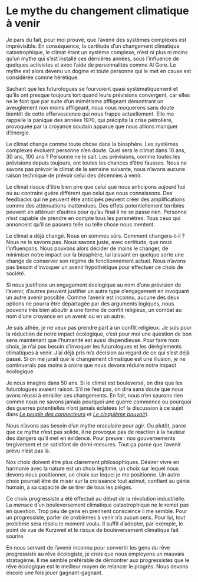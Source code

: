 # Le mythe du changement climatique à venir

Je pars du fait, pour moi prouvé, que l’avenir des systèmes complexes est imprévisible. En conséquence, la certitude d’un changement climatique catastrophique, le climat étant un système complexe, n’est ni plus ni moins qu’un mythe qui s’est installé ces dernières années, sous l’influence de quelques activistes et avec l’aide de personnalités comme Al Gore. Le mythe est alors devenu un dogme et toute personne qui le met en cause est considérée comme hérétique.<span id="more-700"></span>

Sachant que les futurologues se fourvoient quasi systématiquement et qu’ils ont presque toujours tort quand leurs prévisions convergent, car elles ne le font que par suite d’un mimétisme affligeant démontrant un aveuglement non moins affligeant, nous nous moquerons sans doute bientôt de cette effervescence qui nous frappe actuellement. Elle me rappelle la panique des années 1970, qui précipita la crise pétrolière, provoquée par la croyance soudain apparue que nous allions manquer d’énergie.

Le climat change comme toute chose dans la biosphère. Les systèmes complexes évoluent personne n’en doute. Quel sera le climat dans 10 ans, 30 ans, 100 ans ? Personne ne le sait. Les prévisions, comme toutes les prévisions depuis toujours, ont toutes les chances d’être fausses. Nous ne savons pas prévoir le climat de la semaine suivante, nous n’avons aucune raison technique de prévoir celui des décennies à venir.

Le climat risque d’être bien pire que celui que nous anticipons aujourd’hui ou au contraire guère différent que celui que nous connaissons. Des feedbacks qui ne peuvent être anticipés peuvent créer des amplifications comme des atténuations inattendues. Des effets potentiellement terribles peuvent en atténuer d’autres pour qu’au final il ne se passe rien. Personne n’est capable de prendre en compte tous les paramètres. Tous ceux qui annoncent qu’il se passera telle ou telle chose nous mentent.

Le climat a déjà changé. Nous en sommes sûrs. Comment changera-t-il ? Nous ne le savons pas. Nous savons juste, avec certitude, que nous l’influençons. Nous pouvons alors décider de moins le changer, de minimiser notre impact sur la biosphère, lui laissant en quelque sorte une change de conserver son régime de fonctionnement actuel. Nous n’avons pas besoin d’invoquer un avenir hypothétique pour effectuer ce choix de société.

Si nous justifions un engagement écologique au nom d’une prévision de l’avenir, d’autres peuvent justifier un autre type d’engagement en invoquant un autre avenir possible. Comme l’avenir est inconnu, aucune des deux options ne pourra être départagée par des arguments logiques, nous pouvons très bien aboutir à une forme de conflit religieux, un combat au nom d’une croyance en un avenir ou en un autre.

Je suis athée, je ne veux pas prendre part à un conflit religieux. Je suis pour la réduction de notre impact écologique, c’est pour moi une question de bon sens maintenant que l’humanité est aussi dispendieuse. Pour faire mon choix, je n’ai pas besoin d’invoquer les futurologues et les dérèglements climatiques à venir. J’ai déjà pris m’a décision au regard de ce qui s’est déjà passé. Si on me jurait que le changement climatique est une illusion, je ne continuerais pas moins à croire que nous devons réduire notre impact écologique.

Je nous imagine dans 50 ans. Si le climat est bouleversé, on dira que les futurologues avaient raison. S’il ne l’est pas, on dira sans doute que nous avons réussi à enrailler ces changements. En fait, nous n’en saurons rien comme nous ne savons jamais pourquoi une guerre commence ou pourquoi des guerres potentielles n’ont jamais éclatées (cf la discussion à ce sujet dans [*Le peuple des connecteurs*](https://tcrouzet.com/le-peuple-des-connecteurs/) et [*Le cinquième pouvoir*](https://tcrouzet.com/le-cinquieme-pouvoir/)).

Nous n’avons pas besoin d’un mythe oraculaire pour agir. Ou plutôt, parce que ce mythe n’est pas solide, il ne provoque pas de réaction à la hauteur des dangers qu’il met en évidence. Pour preuve : nos gouvernements tergiversent et se satisfont de demi-mesures. Tout ça parce que l’avenir prévu n’est pas là.

Nos choix doivent être plus clairement philosophiques. Désirer vivre en harmonie avec la nature est un choix légitime, un choix sur lequel nous devons nous positionner, un choix sur lequel je me positionne. Un autre choix pourrait être de miser sur la croissance tout azimut, confiant au génie humain, à sa capacité de se tirer de tous les pièges.

Ce choix progressiste a été effectué au début de la révolution industrielle. La menace d’un bouleversement climatique catastrophique ne le remet pas en question. Trop peu de gens en prennent conscience il me semble. Pour un progressiste, parler de problèmes à venir n’a aucun sens. Pour lui, tout problème sera résolu le moment voulu. Il suffit d’adopter, par exemple, le point de vue de Kurzweil et le risque de bouleversement climatique fait sourire.

En nous servant de l’avenir inconnu pour convertir les gens du rêve progressiste au rêve écologiste, je crois que nous employons un mauvais stratagème. Il me semble préférable de démontrer aux progressistes que le rêve écologique est le meilleur moyen de relancer le progrès. Nous devons encore une fois jouer gagnant-gagnant.
